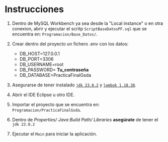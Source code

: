 # Instrucciones

1. Dentro de MySQL Workbench ya sea desde la "Local instance" o en otra conexion, abrir y ejecutar el scritp `ScriptBaseDatosPF.sql` que se encuentra en: `Programacion/Base_Datos/`.

2. Crear dentro del proyecto un fichero .env con los datos:
    - DB_HOST=127.0.0.1
    - DB_PORT=3306
    - DB_USERNAME=root
    - DB_PASSWORD= __Tu_contraseña__
    - DB_DATABASE=PracticaFinalGsda

3. Asegurarse de tener instalado [`jdk 23.0.2`](https://jdk.java.net/archive/) y [`lombok 1.18.38`](https://projectlombok.org/download).

4. Abrir el IDE Eclipse u otro IDE.

5. Importar el proyecto que se encuentra en: `Programacion/PracticaFinalGsda`.

6. Dentro de _Properties/ Java Build Path/ Libraries_ __asegúrate__ de tener el `jdk 23.0.2`

6. Ejecutar el `Main` para iniciar la aplicación.
